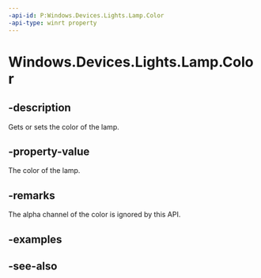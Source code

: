 ----api-id: P:Windows.Devices.Lights.Lamp.Color
-api-type: winrt property
---<!-- Property syntaxpublic Windows.UI.Color Color { get;  set; }--># Windows.Devices.Lights.Lamp.Color## -descriptionGets or sets the color of the lamp.## -property-valueThe color of the lamp.## -remarksThe alpha channel of the color is ignored by this API.## -examples## -see-also